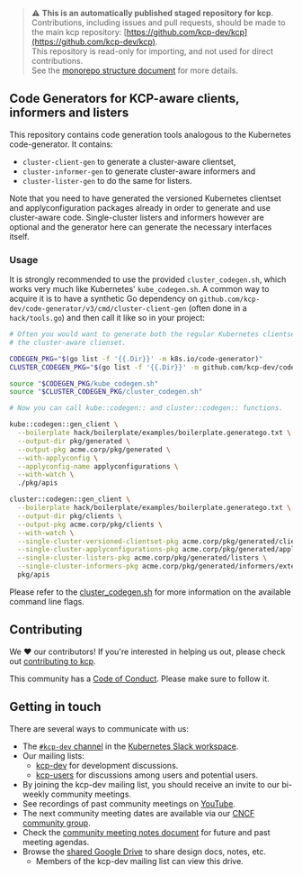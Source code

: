 > ⚠️ **This is an automatically published staged repository for kcp**.   
> Contributions, including issues and pull requests, should be made to the main kcp repository: [https://github.com/kcp-dev/kcp](https://github.com/kcp-dev/kcp).  
> This repository is read-only for importing, and not used for direct contributions.  
> See the [monorepo structure document](https://docs.kcp.io/kcp/main/contributing/monorepo/) for more details.

## Code Generators for KCP-aware clients, informers and listers

This repository contains code generation tools analogous to the Kubernetes
code-generator. It contains:

* `cluster-client-gen` to generate a cluster-aware clientset,
* `cluster-informer-gen` to generate cluster-aware informers and
* `cluster-lister-gen` to do the same for listers.

Note that you need to have generated the versioned Kubernetes clientset and
applyconfiguration packages already in order to generate and use cluster-aware
code. Single-cluster listers and informers however are optional and the
generator here can generate the necessary interfaces itself.

### Usage

It is strongly recommended to use the provided `cluster_codegen.sh`, which works
very much like Kubernetes' `kube_codegen.sh`. A common way to acquire it is to
have a synthetic Go dependency on `github.com/kcp-dev/code-generator/v3/cmd/cluster-client-gen`
(often done in a `hack/tools.go`) and then call it like so in your project:

```bash
# Often you would want to generate both the regular Kubernetes clientset and
# the cluster-aware clienset.

CODEGEN_PKG="$(go list -f '{{.Dir}}' -m k8s.io/code-generator)"
CLUSTER_CODEGEN_PKG="$(go list -f '{{.Dir}}' -m github.com/kcp-dev/code-generator/v3)"

source "$CODEGEN_PKG/kube_codegen.sh"
source "$CLUSTER_CODEGEN_PKG/cluster_codegen.sh"

# Now you can call kube::codegen:: and cluster::codegen:: functions.

kube::codegen::gen_client \
  --boilerplate hack/boilerplate/examples/boilerplate.generatego.txt \
  --output-dir pkg/generated \
  --output-pkg acme.corp/pkg/generated \
  --with-applyconfig \
  --applyconfig-name applyconfigurations \
  --with-watch \
  ./pkg/apis

cluster::codegen::gen_client \
  --boilerplate hack/boilerplate/examples/boilerplate.generatego.txt \
  --output-dir pkg/clients \
  --output-pkg acme.corp/pkg/clients \
  --with-watch \
  --single-cluster-versioned-clientset-pkg acme.corp/pkg/generated/clientset/versioned \
  --single-cluster-applyconfigurations-pkg acme.corp/pkg/generated/applyconfigurations \
  --single-cluster-listers-pkg acme.corp/pkg/generated/listers \
  --single-cluster-informers-pkg acme.corp/pkg/generated/informers/externalversions \
  pkg/apis
```

Please refer to the [cluster_codegen.sh](./cluster_codegen.sh) for more information
on the available command line flags.

## Contributing

We ❤️ our contributors! If you're interested in helping us out, please check out [contributing to kcp](https://docs.kcp.io/kcp/main/contributing/).

This community has a [Code of Conduct](./code-of-conduct.md). Please make sure to follow it.

## Getting in touch

There are several ways to communicate with us:

- The [`#kcp-dev` channel](https://app.slack.com/client/T09NY5SBT/C021U8WSAFK) in the [Kubernetes Slack workspace](https://slack.k8s.io).
- Our mailing lists:
    - [kcp-dev](https://groups.google.com/g/kcp-dev) for development discussions.
    - [kcp-users](https://groups.google.com/g/kcp-users) for discussions among users and potential users.
- By joining the kcp-dev mailing list, you should receive an invite to our bi-weekly community meetings.
- See recordings of past community meetings on [YouTube](https://www.youtube.com/channel/UCfP_yS5uYix0ppSbm2ltS5Q).
- The next community meeting dates are available via our [CNCF community group](https://community.cncf.io/kcp/).
- Check the [community meeting notes document](https://docs.google.com/document/d/1PrEhbmq1WfxFv1fTikDBZzXEIJkUWVHdqDFxaY1Ply4) for future and past meeting agendas.
- Browse the [shared Google Drive](https://drive.google.com/drive/folders/1FN7AZ_Q1CQor6eK0gpuKwdGFNwYI517M?usp=sharing) to share design docs, notes, etc.
    - Members of the kcp-dev mailing list can view this drive.
